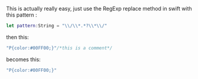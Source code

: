 This is actually really easy, just use the RegExp replace method in swift with this pattern<!--more--> :
```swift
let pattern:String = "\\/\\*.*?\\*\\/"
```
then this: 
```swift
"P{color:#00FF00;}"/*this is a comment*/
```
becomes this:
```swift
"P{color:#00FF00;}"
```